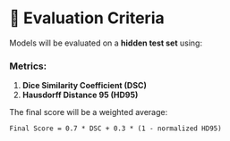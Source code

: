 # 🧪 Evaluation Criteria

Models will be evaluated on a **hidden test set** using:

### Metrics:
1. **Dice Similarity Coefficient (DSC)**
2. **Hausdorff Distance 95 (HD95)**

The final score will be a weighted average:

```text
Final Score = 0.7 * DSC + 0.3 * (1 - normalized HD95)
